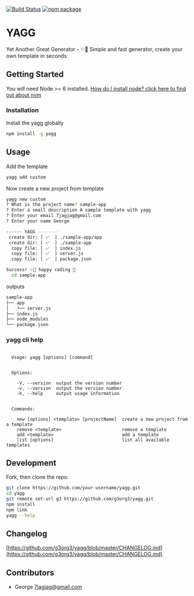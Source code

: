 [![Build Status][travis]][travis-url]
[![npm package][npm-image]](npm-url)

# YAGG
Yet Another Great Generator - 
✨🚀 Simple and fast generator, create your own template in seconds

## Getting Started
You will need Node >= 6 installed. [How do I install node? click here to find out about nvm](https://github.com/creationix/nvm#installation)

### Installation
Install the yagg globally
```sh
npm install -g yagg
```

## Usage
Add the template
```sh
yagg add custom
```

Now create a new project from template
```sh
yagg new custom
? What is the project name? sample-app
? Enter a small description A sample template with yagg
? Enter your email 7jagjag@gmail.com
? Enter your name George

------ YAGG --------
 create dir: [ ✅  ] ./sample-app/app
 create dir: [ ✅  ] ./sample-app
  copy file: [ ✅  ] index.js
  copy file: [ ✅  ] server.js
  copy file: [ ✅  ] package.json

Success! ✨🌟 happy coding 🎉
  cd sample-app
```

outputs
```sh
sample-app
├── app
│   └── server.js
├── index.js
├── node_modules
└── package.json
```

### yagg cli help
```

  Usage: yagg [options] [command]


  Options:

    -V, --version  output the version number
    -v, --version  output the version number
    -h, --help     output usage information


  Commands:

    new [options] <template> [projectName]  create a new project from a template
    remove <template>                       remove a template
    add <template>                          add a template
    list [options]                          list all available templates
```
## Development
Fork, then clone the repo:
```sh
git clone https://github.com/your-username/yagg.git
cd yagg
git remote set-url g3 https://github.com/g3org3/yagg.git
npm install
npm link
yagg --help
```


## Changelog
[https://github.com/g3org3/yagg/blob/master/CHANGELOG.md](https://github.com/g3org3/yagg/blob/master/CHANGELOG.md)

## Contributors
* George <7jagjag@gmail.com>

[travis]: https://travis-ci.org/g3org3/yagg.svg?branch=master
[travis-url]: https://travis-ci.org/g3org3/yagg
[npm-image]: https://img.shields.io/npm/v/yagg.svg?style=flat-square
[npm-url]: https://www.npmjs.org/package/yagg
